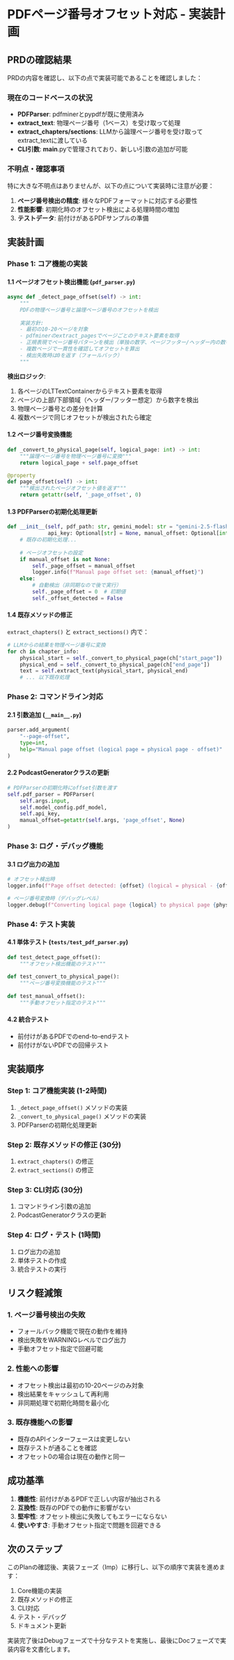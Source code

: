 # PDFページ番号オフセット対応 - 実装計画

## PRDの確認結果

PRDの内容を確認し、以下の点で実装可能であることを確認しました：

### 現在のコードベースの状況
- **PDFParser**: pdfminerとpypdfが既に使用済み
- **extract_text**: 物理ページ番号（1ベース）を受け取って処理
- **extract_chapters/sections**: LLMから論理ページ番号を受け取ってextract_textに渡している
- **CLI引数**: __main__.pyで管理されており、新しい引数の追加が可能

### 不明点・確認事項
特に大きな不明点はありませんが、以下の点について実装時に注意が必要：

1. **ページ番号検出の精度**: 様々なPDFフォーマットに対応する必要性
2. **性能影響**: 初期化時のオフセット検出による処理時間の増加
3. **テストデータ**: 前付けがあるPDFサンプルの準備

## 実装計画

### Phase 1: コア機能の実装

#### 1.1 ページオフセット検出機能 (`pdf_parser.py`)

```python
async def _detect_page_offset(self) -> int:
    """
    PDFの物理ページ番号と論理ページ番号のオフセットを検出
    
    実装方針:
    - 最初の10-20ページを対象
    - pdfminerのextract_pagesでページごとのテキスト要素を取得
    - 正規表現でページ番号パターンを検出（単独の数字、ページフッター/ヘッダー内の数字）
    - 複数ページで一貫性を確認してオフセットを算出
    - 検出失敗時は0を返す（フォールバック）
    """
```

**検出ロジック**:
1. 各ページのLTTextContainerからテキスト要素を取得
2. ページの上部/下部領域（ヘッダー/フッター想定）から数字を検出
3. 物理ページ番号との差分を計算
4. 複数ページで同じオフセットが検出されたら確定

#### 1.2 ページ番号変換機能

```python
def _convert_to_physical_page(self, logical_page: int) -> int:
    """論理ページ番号を物理ページ番号に変換"""
    return logical_page + self.page_offset

@property
def page_offset(self) -> int:
    """検出されたページオフセット値を返す"""
    return getattr(self, '_page_offset', 0)
```

#### 1.3 PDFParserの初期化処理更新

```python
def __init__(self, pdf_path: str, gemini_model: str = "gemini-2.5-flash-preview-05-20", 
             api_key: Optional[str] = None, manual_offset: Optional[int] = None):
    # 既存の初期化処理...
    
    # ページオフセットの設定
    if manual_offset is not None:
        self._page_offset = manual_offset
        logger.info(f"Manual page offset set: {manual_offset}")
    else:
        # 自動検出（非同期なので後で実行）
        self._page_offset = 0  # 初期値
        self._offset_detected = False
```

#### 1.4 既存メソッドの修正

`extract_chapters()` と `extract_sections()` 内で：

```python
# LLMからの結果を物理ページ番号に変換
for ch in chapter_info:
    physical_start = self._convert_to_physical_page(ch["start_page"])
    physical_end = self._convert_to_physical_page(ch["end_page"])
    text = self.extract_text(physical_start, physical_end)
    # ... 以下既存処理
```

### Phase 2: コマンドライン対応

#### 2.1 引数追加 (`__main__.py`)

```python
parser.add_argument(
    "--page-offset",
    type=int,
    help="Manual page offset (logical page = physical page - offset)"
)
```

#### 2.2 PodcastGeneratorクラスの更新

```python
# PDFParserの初期化時にoffset引数を渡す
self.pdf_parser = PDFParser(
    self.args.input, 
    self.model_config.pdf_model, 
    self.api_key,
    manual_offset=getattr(self.args, 'page_offset', None)
)
```

### Phase 3: ログ・デバッグ機能

#### 3.1 ログ出力の追加

```python
# オフセット検出時
logger.info(f"Page offset detected: {offset} (logical = physical - {offset})")

# ページ番号変換時（デバッグレベル）
logger.debug(f"Converting logical page {logical} to physical page {physical}")
```

### Phase 4: テスト実装

#### 4.1 単体テスト (`tests/test_pdf_parser.py`)

```python
def test_detect_page_offset():
    """オフセット検出機能のテスト"""
    
def test_convert_to_physical_page():
    """ページ番号変換機能のテスト"""
    
def test_manual_offset():
    """手動オフセット指定のテスト"""
```

#### 4.2 統合テスト

- 前付けがあるPDFでのend-to-endテスト
- 前付けがないPDFでの回帰テスト

## 実装順序

### Step 1: コア機能実装 (1-2時間)
1. `_detect_page_offset()` メソッドの実装
2. `_convert_to_physical_page()` メソッドの実装
3. PDFParserの初期化処理更新

### Step 2: 既存メソッドの修正 (30分)
1. `extract_chapters()` の修正
2. `extract_sections()` の修正

### Step 3: CLI対応 (30分)
1. コマンドライン引数の追加
2. PodcastGeneratorクラスの更新

### Step 4: ログ・テスト (1時間)
1. ログ出力の追加
2. 単体テストの作成
3. 統合テストの実行

## リスク軽減策

### 1. ページ番号検出の失敗
- フォールバック機能で現在の動作を維持
- 検出失敗をWARNINGレベルでログ出力
- 手動オフセット指定で回避可能

### 2. 性能への影響
- オフセット検出は最初の10-20ページのみ対象
- 検出結果をキャッシュして再利用
- 非同期処理で初期化時間を最小化

### 3. 既存機能への影響
- 既存のAPIインターフェースは変更しない
- 既存テストが通ることを確認
- オフセット0の場合は現在の動作と同一

## 成功基準

1. **機能性**: 前付けがあるPDFで正しい内容が抽出される
2. **互換性**: 既存のPDFでの動作に影響がない
3. **堅牢性**: オフセット検出に失敗してもエラーにならない
4. **使いやすさ**: 手動オフセット指定で問題を回避できる

## 次のステップ

このPlanの確認後、実装フェーズ（Imp）に移行し、以下の順序で実装を進めます：

1. Core機能の実装
2. 既存メソッドの修正  
3. CLI対応
4. テスト・デバッグ
5. ドキュメント更新

実装完了後はDebugフェーズで十分なテストを実施し、最後にDocフェーズで実装内容を文書化します。